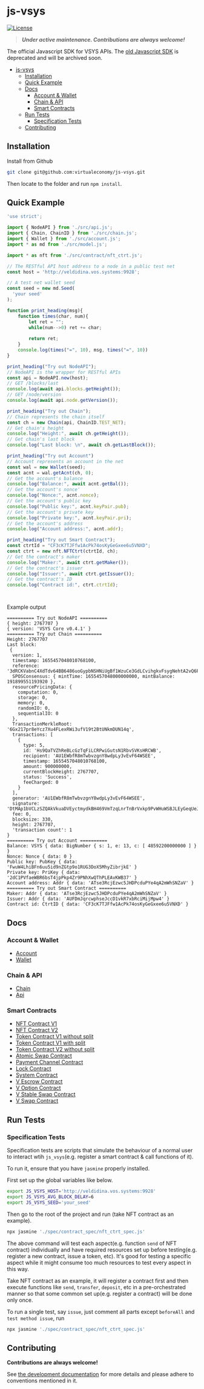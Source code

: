 # js-vsys

[![License](https://img.shields.io/badge/License-BSD_4--Clause-green.svg)](./LICENSE)

> ***Under active maintenance. Contributions are always welcome!***

The official Javascript SDK for VSYS APIs. The [old Javascript SDK](https://github.com/virtualeconomy/js-v-sdk) is deprecated and will be archived soon.

- [js-vsys](#js-vsys)
  - [Installation](#installation)
  - [Quick Example](#quick-example)
  - [Docs](#docs)
    - [Account & Wallet](#account--wallet)
    - [Chain & API](#chain--api)
    - [Smart Contracts](#smart-contracts)
  - [Run Tests](#run-tests)
    - [Specification Tests](#specification-tests)
  - [Contributing](#contributing)

## Installation

Install from Github
```bash
git clone git@github.com:virtualeconomy/js-vsys.git
```
Then locate to the folder and run `npm install`.

## Quick Example

```javascript
'use strict';

import { NodeAPI } from './src/api.js';
import { Chain, ChainID } from './src/chain.js';
import { Wallet } from './src/account.js';
import * as md from './src/model.js';

import * as nft from './src/contract/nft_ctrt.js';

// The RESTful API host address to a node in a public test net
const host = 'http://veldidina.vos.systems:9928';

// A test net wallet seed
const seed = new md.Seed(
  'your seed'
);

function print_heading(msg){
    function times(char, num){
        let ret = "";
        while(num-->0) ret += char;
        
        return ret;
    }
    console.log(times("=", 10), msg, times("=", 10))
}

print_heading("Try out NodeAPI");
// NodeAPI is the wrapper for RESTful APIs
const api = NodeAPI.new(host);
// GET /blocks/last
console.log(await api.blocks.getHeight());
// GET /node/version
console.log(await api.node.getVersion());

print_heading("Try out Chain");
// Chain represents the chain itself
const ch = new Chain(api, ChainID.TEST_NET);
// Get chain's height
console.log("Height:", await ch.getHeight());
// Get chain's last block
console.log("Last block: \n", await ch.getLastBlock());

print_heading("Try out Account")
// Account represents an account in the net
const wal = new Wallet(seed);
const acnt = wal.getAcnt(ch, 0);
// Get the account's balance
console.log("Balance:", await acnt.getBal());
// Get the account's nonce'
console.log("Nonce:", acnt.nonce);
// Get the account's public key
console.log("Public key:", acnt.keyPair.pub);
// Get the account's private key
console.log("Private key:", acnt.keyPair.pri);
// Get the account's address
console.log("Account address:", acnt.addr);

print_heading("Try out Smart Contract");
const ctrtId = "CF3cK7TJFfw1AcPk74osKyGeGxee6u5VNXD";
const ctrt = new nft.NFTCtrt(ctrtId, ch);
// Get the contract's maker
console.log("Maker:", await ctrt.getMaker());
// Get the contract's issuer
console.log("Issuer:", await ctrt.getIssuer());
// Get the contract's ID
console.log("Contract id:", ctrt.ctrtId);




```

Example output
```
========== Try out NodeAPI ==========
{ height: 2767707 }
{ version: 'VSYS Core v0.4.1' }
========== Try out Chain ==========
Height: 2767707
Last block: 
 {
  version: 1,
  timestamp: 1655457048010768100,
  reference: '3dRCKVabnC4XdTdv64BB6486uoGypbNSHNiUgBf1WzuCe3GdLCvihgkvFsygNehtA2vQ6PAUBVPcpXs3MEeoG5sC',
  SPOSConsensus: { mintTime: 1655457048000000000, mintBalance: 191899551193920 },
  resourcePricingData: {
    computation: 0,
    storage: 0,
    memory: 0,
    randomIO: 0,
    sequentialIO: 0
  },
  TransactionMerkleRoot: '6Gx217pr8eYcz7Xu4FLexRWi3ufV19t2BtUNkmDUN14q',
  transactions: [
    {
      type: 5,
      id: 'Hs9QaTVZhReBLcGzTqFiLCRPwiGutsN1RbvSVKsHRCWB',
      recipient: 'AU1EWbfR8mTwbvzgnY8wdpLy3vEvF64WSEE',
      timestamp: 1655457048010768100,
      amount: 900000000,
      currentBlockHeight: 2767707,
      status: 'Success',
      feeCharged: 0
    }
  ],
  generator: 'AU1EWbfR8mTwbvzgnY8wdpLy3vEvF64WSEE',
  signature: 'DtMAp1bVCLzSZQAkVkuaDVEyctmydkBH469VmTzqLnrTnBrVxkp9PvWHuWSBJLEyGeqUeJ9TPZYZw6o5ofmEXw9',
  fee: 0,
  blocksize: 330,
  height: 2767707,
  'transaction count': 1
}
========== Try out Account ==========
Balance: VSYS { data: BigNumber { s: 1, e: 13, c: [ 48592200000000 ] } }
Nonce: Nonce { data: 0 }
Public key: PubKey { data: 'FwuW4LhiBFn6uu5id9nZGtp9o1RUG3DoX5MhyZibrjkE' }
Private key: PriKey { data: '2dC1PVfaeWBR6bsT4jpPkp4Zr9PNhXwQThPLEAvKWB37' }
Account address: Addr { data: 'ATse3RcjEzwc5JHDPcduPYe4qA2mWhSNZaV' }
========== Try out Smart Contract ==========
Maker: Addr { data: 'ATse3RcjEzwc5JHDPcduPYe4qA2mWhSNZaV' }
Issuer: Addr { data: 'AUFDmJqrcwphseJccD1vkR7xbRciMijMpw4' }
Contract id: CtrtID { data: 'CF3cK7TJFfw1AcPk74osKyGeGxee6u5VNXD' }
```

## Docs

### Account & Wallet
- [Account](./doc/account.md)
- [Wallet](./doc/wallet.md)

### Chain & API
- [Chain](./doc/chain.md)
- [Api](./doc/api.md)

### Smart Contracts
- [NFT Contract V1](./doc/smart_contract/nft_ctrt.md)
- [NFT Contract V2](./doc/smart_contract/nft_ctrt_v2.md)
- [Token Contract V1 without split](./doc/smart_contract/tok_ctrt_no_split.md)
- [Token Contract V1 with split](./doc/smart_contract/tok_ctrt_split.md)
- [Token Contract V2 without split](./doc/smart_contract/tok_ctrt_v2.md)
- [Atomic Swap Contract](./doc/smart_contract/atomic_swap_ctrt.md)
- [Payment Channel Contract](./doc/smart_contract/pay_chan_ctrt.md)
- [Lock Contract](./doc/smart_contract/lock_ctrt.md)
- [System Contract](./doc/smart_contract/sys_ctrt.md)
- [V Escrow Contract](./doc/smart_contract/v_escrow_ctrt.md)
- [V Option Contract](./doc/smart_contract/v_option_ctrt.md)
- [V Stable Swap Contract](./doc/smart_contract/v_stable_swap_ctrt.md)
- [V Swap Contract](./doc/smart_contract/v_swap_ctrt.md)

## Run Tests

### Specification Tests
Specification tests are scripts that simulate the behaviour of a normal user to interact wtih `js_vsys`(e.g. register a smart contract & call functions of it).

To run it, ensure that you have `jasmine` properly installed.

First set up the global variables like below.
```bash
export JS_VSYS_HOST='http://veldidina.vos.systems:9928'
export JS_VSYS_AVG_BLOCK_DELAY=6
export JS_VSYS_SEED='your_seed'
```
Then go to the root of the project and run (take NFT contract as an example).
```bash
npx jasmine './spec/contract_spec/nft_ctrt_spec.js'
```
The above command will test each aspect(e.g. function `send` of NFT contract) individually and have required resources set up before testing(e.g. register a new contract, issue a token, etc). It's good for testing a specific aspect while it might consume too much resources to test every aspect in this way.

Take NFT contract as an example, it will register a contract first and then execute functions like `send`, `transfer`, `deposit`, etc in a pre-orchestrated manner so that some common set up(e.g. register a contract) will be done only once.

To run a single test, say `issue`, just comment all parts except `beforeAll` and `test method issue`, run
```bash
npx jasmine './spec/contract_spec/nft_ctrt_spec.js'
```
## Contributing

**Contributions are always welcome!**

See [the development documentation](./doc/dev.md) for more details and please adhere to conventions mentioned in it.